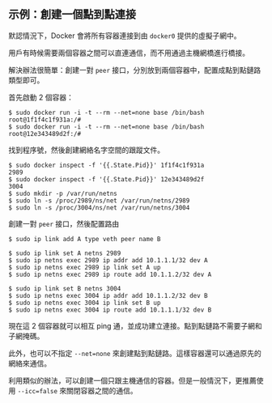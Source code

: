 ## 示例：創建一個點到點連接
默認情況下，Docker 會將所有容器連接到由 `docker0` 提供的虛擬子網中。

用戶有時候需要兩個容器之間可以直連通信，而不用通過主機網橋進行橋接。

解決辦法很簡單：創建一對 `peer` 接口，分別放到兩個容器中，配置成點到點鏈路類型即可。

首先啟動 2 個容器：
```
$ sudo docker run -i -t --rm --net=none base /bin/bash
root@1f1f4c1f931a:/#
$ sudo docker run -i -t --rm --net=none base /bin/bash
root@12e343489d2f:/#
```

找到程序號，然後創建網絡名字空間的跟蹤文件。
```
$ sudo docker inspect -f '{{.State.Pid}}' 1f1f4c1f931a
2989
$ sudo docker inspect -f '{{.State.Pid}}' 12e343489d2f
3004
$ sudo mkdir -p /var/run/netns
$ sudo ln -s /proc/2989/ns/net /var/run/netns/2989
$ sudo ln -s /proc/3004/ns/net /var/run/netns/3004
```

創建一對 `peer` 接口，然後配置路由
```
$ sudo ip link add A type veth peer name B

$ sudo ip link set A netns 2989
$ sudo ip netns exec 2989 ip addr add 10.1.1.1/32 dev A
$ sudo ip netns exec 2989 ip link set A up
$ sudo ip netns exec 2989 ip route add 10.1.1.2/32 dev A

$ sudo ip link set B netns 3004
$ sudo ip netns exec 3004 ip addr add 10.1.1.2/32 dev B
$ sudo ip netns exec 3004 ip link set B up
$ sudo ip netns exec 3004 ip route add 10.1.1.1/32 dev B
```
現在這 2 個容器就可以相互 ping 通，並成功建立連接。點到點鏈路不需要子網和子網掩碼。

此外，也可以不指定 `--net=none` 來創建點到點鏈路。這樣容器還可以通過原先的網絡來通信。

利用類似的辦法，可以創建一個只跟主機通信的容器。但是一般情況下，更推薦使用 `--icc=false` 來關閉容器之間的通信。
